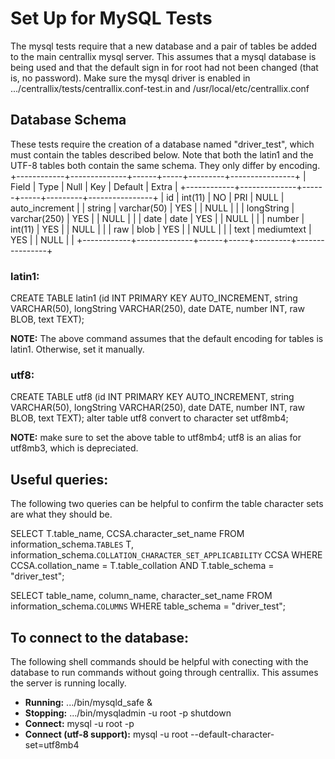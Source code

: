 # Set Up for MySQL Tests
The mysql tests require that a new database and a pair of tables be added to the main centrallix mysql server. This assumes that a mysql database is being used and that the default sign in for root had not been changed (that is, no password). 
Make sure the mysql driver is enabled in .../centrallix/tests/centrallix.conf-test.in and /usr/local/etc/centrallix.conf


## Database Schema
These tests require the creation of a database named "driver_test", which must contain the tables described below. 
Note that both the latin1 and the UTF-8 tables both contain the same schema. They only differ by encoding.
+------------+--------------+------+-----+---------+----------------+
| Field      | Type         | Null | Key | Default | Extra          |
+------------+--------------+------+-----+---------+----------------+
| id         | int(11)      | NO   | PRI | NULL    | auto_increment |
| string     | varchar(50)  | YES  |     | NULL    |                |
| longString | varchar(250) | YES  |     | NULL    |                |
| date       | date         | YES  |     | NULL    |                |
| number     | int(11)      | YES  |     | NULL    |                |
| raw        | blob         | YES  |     | NULL    |                |
| text       | mediumtext   | YES  |     | NULL    |                |
+------------+--------------+------+-----+---------+----------------+
### **latin1:**
CREATE TABLE latin1 (id INT PRIMARY KEY AUTO_INCREMENT, string VARCHAR(50), longString VARCHAR(250), date DATE, number INT, raw BLOB, text TEXT);

**NOTE:** The above command assumes that the default encoding for tables is latin1. Otherwise, set it manually.

### **utf8:**
CREATE TABLE utf8 (id INT PRIMARY KEY AUTO_INCREMENT, string VARCHAR(50), longString VARCHAR(250), date DATE, number INT, raw BLOB, text TEXT);
alter table utf8 convert to character set utf8mb4;

**NOTE:** make sure to set the above table to utf8mb4; utf8 is an alias for utf8mb3, which is depreciated. 

## Useful queries:
The following two queries can be helpful to confirm the table character sets are what they should be. 

SELECT T.table_name, CCSA.character_set_name FROM information_schema.`TABLES` T,
       information_schema.`COLLATION_CHARACTER_SET_APPLICABILITY` CCSA
WHERE CCSA.collation_name = T.table_collation
  AND T.table_schema = "driver_test";

SELECT table_name, column_name, character_set_name FROM information_schema.`COLUMNS` 
WHERE table_schema = "driver_test";

## To connect to the database: 
The following shell commands should be helpful with conecting with the database to run commands without going through centrallix. This assumes the server is running locally. 

 - **Running:** .../bin/mysqld_safe &
 - **Stopping:** .../bin/mysqladmin -u root -p shutdown
 - **Connect:** mysql -u root -p 
 - **Connect (utf-8 support):**  mysql -u root --default-character-set=utf8mb4